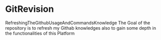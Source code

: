 # GitRevision
RefreshingTheGithubUsageAndCommandsKnowledge
The Goal of the repository is to refresh my Githab knowledges also to gain some depth in the functionalities of this Platform
